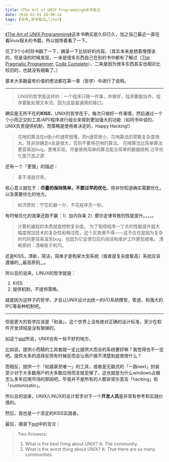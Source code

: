 ```yaml
---
title: 《The Art of UNIX Programming》读书笔记
date: 2016-02-01 20:08:14
tags: [自写,读书笔记,linux]
---
```


[《The Art of UNIX Programming》](http://book.douban.com/subject/5387401/)这本书确实是久仰已久，加之自己最近一直在看linux相关的书籍，所以就带着看了一下。

花了3个小时将书翻了一下，摘录一下比较好的内容。（其实本来是想着慢慢读的，但是读的时候发现，一来是很多东西自己在别的书中都有了解过（[The Pragmatic Programmer](http://book.douban.com/subject/1417047/), [Code Complete](http://book.douban.com/subject/1432042/)），二来是因为很多东西其实也相对比较旧的，也就没有细看了。）

<!--more-->

基本大多数最有价值的想法都在第一章（哲学）中进行了说明。

---

> UNIX的哲学是这样的：一个程序只做一件事，并做好，程序要能协作。程序要能处理文本流，因为这是最通用的接口。

确实是无所不在的**KISS**，UNIX的哲学在于，每次只做好一件事情，然后通过一个个小而正交的工具/API/程序进行组合来得到更加强大的功能（如同书中说的，UNIX负责提供机制，而策略是使用者决定的，Happy Hacking!）

> 花哨的算法在n很小时通常很慢，而n通常很小。花哨算法的常数复杂度很大。除非你确定n总是很大，否则不要用花哨的算法。
> 花哨算法比简单算法更容易出bug，更难实现。尽量使用简单的算法配合简单的数据结构
> 过早优化是万恶之源

还有一个「更狠」的描述：

> 拿不准就穷举。

核心意义就在于：**尽量的保持简单，不要过早的优化**，除非你知道确实需要优化，以及需要优化的地方。

> 经济原则：宁花机器一分，不花程序员一秒。

有时候优化的效果还跑不赢：1）加内存条 2）摩尔定律导致的性能提升。。。。。

> 计算机编程的本质就是控制复杂度。
> 为了取得程序一丁点的性能提升就大幅度增加技术的复杂性和晦涩性，这个买卖做不得——这不仅仅是因为复杂的代码更容易滋生bug，也因为它会使日后的阅读和维护工作更加艰难。
> 清晰原则：清晰胜于机巧。

还是KISS，清新，简洁，简单才是构架大型系统（或者是复杂度极高）系统应该遵循的__最高原则__。

所以总的说来，LINUX的哲学就是：

1. KISS
2. 提供机制，不提供策略。

就是因为这样子的哲学，才会让UNIX设计出统一的I/O系统模型，管道，和强大的IPC等各种机制吧。

---

但是更大的哲学应该是「和谐」，这个世界上没有绝对正确的设计标准，至少在软件开发领域是没有银弹的。

如这个[ppt](http://herpolhode.com/rob/ugly.pdf)所说，UNIX也有一些不好的地方。

比如说，提供小而精的工具套就一定比提供大而全的系统要好嘛？我觉得也不一定吧。提供太多的选择反而有时候反而会让用户搞不清楚到底使用什么？

而相反，提供一个「权威甚至唯一」的工具，或者是无脑式的「一路next」封装至少对于大多数用户的大多数应用而言就足够了，这也就是为什么windows占据怎么多年应用市场的原因吧。毕竟并不是所有的人都非常乐意去「hacking」和「customizatin」。

所以总的说来，UNIX/LINUX的设计哲学对于一个**开发人员**是非常有参考和实践价值的。

然后，我也是一个坚定的KISS实践者。

最后，摘录下[ppt](http://herpolhode.com/rob/ugly.pdf)中的言论：

> Two Answers:
>1. What is the best thing about UNIX?
>A: The community.
>2. What is the worst thing about UNIX?
>A: That there are so many communities.


